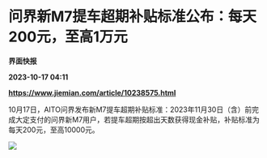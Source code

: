 # 问界新M7提车超期补贴标准公布：每天200元，至高1万元
**界面快报**

**2023-10-17 04:11**

**https://www.jiemian.com/article/10238575.html**

10月17日，AITO问界发布新M7提车超期补贴标准：2023年11月30日（含）前完成大定支付的问界新M7用户，若提车超期按超出天数获得现金补贴，补贴标准为每天200元，至高10000元。

![](https://img3.jiemian.com/101/original/20231017/169751551375923000_a700xH.png)